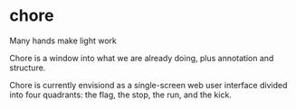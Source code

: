 # chore
Many hands make light work

Chore is a window into what we are already doing, plus annotation and structure.

Chore is currently envisiond as a single-screen web user interface divided into four quadrants: the flag, the stop, the run, and the kick.
